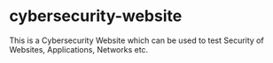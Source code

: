 # cybersecurity-website
This is a Cybersecurity Website which can be used to test Security of Websites, Applications, Networks etc.
